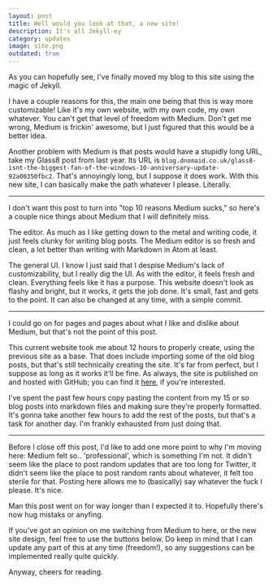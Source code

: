 ```yaml
---
layout: post
title: Well would you look at that, a new site!
description: It's all Jekyll-ey
category: updates
image: site.png
outdated: true
---
```


As you can hopefully see, I've finally moved my blog to this site using the magic of Jekyll.

I have a couple reasons for this, the main one being that this is way more customizable! Like it's my own website, with my own code, my own whatever. You can't get that level of freedom with Medium. Don't get me wrong, Medium is frickin' awesome, but I just figured that this would be a better idea.

Another problem with Medium is that posts would have a stupidly long URL, take my Glass8 post from last year. Its URL is `blog.dnomaid.co.uk/glass8-isnt-the-biggest-fan-of-the-windows-10-anniversary-update-92a00350fbc2`. That's annoyingly long, but I suppose it does work. With this new site, I can basically make the path whatever I please. Literally.

---

I don't want this post to turn into "top 10 reasons Medium sucks," so here's a couple nice things about Medium that I will definitely miss.

The editor.
As much as I like getting down to the metal and writing code, it just feels clunky for writing blog posts. The Medium editor is so fresh and clean, a lot better than writing with Markdown in Atom at least.

The general UI.
I know I just said that I despise Medium's lack of customizability, but I really dig the UI. As with the editor, it feels fresh and clean. Everything feels like it has a purpose. This website doesn't look as flashy and bright, but it works, it gets the job done. It's small, fast and gets to the point. It can also be changed at any time, with a simple commit.

---

I could go on for pages and pages about what I like and dislike about Medium, but that's not the point of this post.

This current website took me about 12 hours to properly create, using the previous site as a base. That does include importing some of the old blog posts, but that's still technically creating the site. It's far from perfect, but I suppose as long as it works it'll be fine. As always, the site is published on and hosted with GitHub; you can find it [here](https://github.com/{{site.github}}/{{site.github}}.github.io), if you're interested.

I've spent the past few hours copy pasting the content from my 15 or so blog posts into markdown files and making sure they're properly formatted. It's gonna take another few hours to add the rest of the posts, but that's a task for another day. I'm frankly exhausted from just doing that.


---

Before I close off this post, I'd like to add one more point to why I'm moving here: Medium felt so.. 'professional', which is something I'm not. It didn't seem like the place to post random updates that are too long for Twitter, it didn't seem like the place to post random rants about whatever, it felt too sterile for that. Posting here allows me to (basically) say whatever the fuck I please. It's nice.

Man this post went on for way longer than I expected it to. Hopefully there's now hug mistaks or anyfing.

If you've got an opinion on me switching from Medium to here, or the new site design, feel free to use the buttons below.
Do keep in mind that I can update any part of this at any time (freedom!), so any suggestions can be implemented really quite quickly.

Anyway, cheers for reading.
